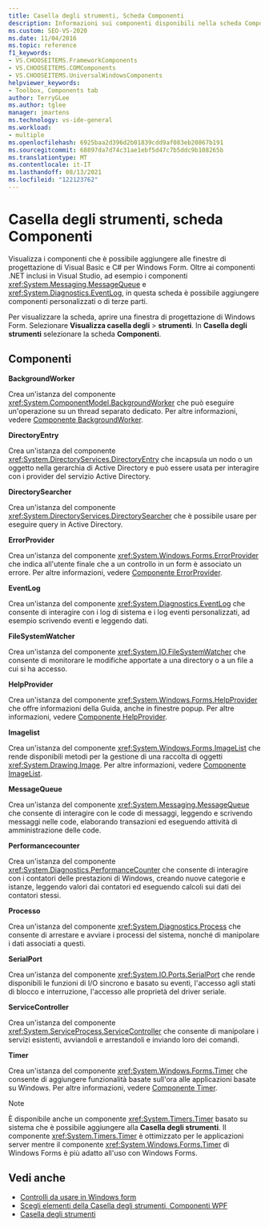 ```yaml
---
title: Casella degli strumenti, Scheda Componenti
description: Informazioni sui componenti disponibili nella scheda Componenti della finestra Casella degli strumenti.
ms.custom: SEO-VS-2020
ms.date: 11/04/2016
ms.topic: reference
f1_keywords:
- VS.CHOOSEITEMS.FrameworkComponents
- VS.CHOOSEITEMS.COMComponents
- VS.CHOOSEITEMS.UniversalWindowsComponents
helpviewer_keywords:
- Toolbox, Components tab
author: TerryGLee
ms.author: tglee
manager: jmartens
ms.technology: vs-ide-general
ms.workload:
- multiple
ms.openlocfilehash: 6925baa2d396d2b01839cdd9af083eb20867b191
ms.sourcegitcommit: 68897da7d74c31ae1ebf5d47c7b5ddc9b108265b
ms.translationtype: MT
ms.contentlocale: it-IT
ms.lasthandoff: 08/13/2021
ms.locfileid: "122123762"
---
```

# <a name="toolbox-components-tab"></a>Casella degli strumenti, scheda Componenti

Visualizza i componenti che è possibile aggiungere alle finestre di progettazione di Visual Basic e C# per Windows Form. Oltre ai componenti .NET inclusi in Visual Studio, ad esempio i componenti <xref:System.Messaging.MessageQueue> e <xref:System.Diagnostics.EventLog>, in questa scheda è possibile aggiungere componenti personalizzati o di terze parti.

Per visualizzare la scheda, aprire una finestra di progettazione di Windows Form. Selezionare **Visualizza casella degli**  >  **strumenti**. In **Casella degli strumenti** selezionare la scheda **Componenti**.

## <a name="components"></a>Componenti

**BackgroundWorker**

Crea un'istanza del componente <xref:System.ComponentModel.BackgroundWorker> che può eseguire un'operazione su un thread separato dedicato. Per altre informazioni, vedere [Componente BackgroundWorker](/dotnet/framework/winforms/controls/backgroundworker-component).

**DirectoryEntry**

Crea un'istanza del componente <xref:System.DirectoryServices.DirectoryEntry> che incapsula un nodo o un oggetto nella gerarchia di Active Directory e può essere usata per interagire con i provider del servizio Active Directory.

**DirectorySearcher**

Crea un'istanza del componente <xref:System.DirectoryServices.DirectorySearcher> che è possibile usare per eseguire query in Active Directory.

**ErrorProvider**

Crea un'istanza del componente <xref:System.Windows.Forms.ErrorProvider> che indica all'utente finale che a un controllo in un form è associato un errore. Per altre informazioni, vedere [Componente ErrorProvider](/dotnet/framework/winforms/controls/errorprovider-component-windows-forms).

**EventLog**

Crea un'istanza del componente <xref:System.Diagnostics.EventLog> che consente di interagire con i log di sistema e i log eventi personalizzati, ad esempio scrivendo eventi e leggendo dati.

**FileSystemWatcher**

Crea un'istanza del componente <xref:System.IO.FileSystemWatcher> che consente di monitorare le modifiche apportate a una directory o a un file a cui si ha accesso.

**HelpProvider**

Crea un'istanza del componente <xref:System.Windows.Forms.HelpProvider> che offre informazioni della Guida, anche in finestre popup. Per altre informazioni, vedere [Componente HelpProvider](/dotnet/framework/winforms/controls/helpprovider-component-windows-forms).

**Imagelist**

Crea un'istanza del componente <xref:System.Windows.Forms.ImageList> che rende disponibili metodi per la gestione di una raccolta di oggetti <xref:System.Drawing.Image>. Per altre informazioni, vedere [Componente ImageList](/dotnet/framework/winforms/controls/imagelist-component-windows-forms).

**MessageQueue**

Crea un'istanza del componente <xref:System.Messaging.MessageQueue> che consente di interagire con le code di messaggi, leggendo e scrivendo messaggi nelle code, elaborando transazioni ed eseguendo attività di amministrazione delle code.

**Performancecounter**

Crea un'istanza del componente <xref:System.Diagnostics.PerformanceCounter> che consente di interagire con i contatori delle prestazioni di Windows, creando nuove categorie e istanze, leggendo valori dai contatori ed eseguendo calcoli sui dati dei contatori stessi.

**Processo**

Crea un'istanza del componente <xref:System.Diagnostics.Process> che consente di arrestare e avviare i processi del sistema, nonché di manipolare i dati associati a questi.

**SerialPort**

Crea un'istanza del componente <xref:System.IO.Ports.SerialPort> che rende disponibili le funzioni di I/O sincrono e basato su eventi, l'accesso agli stati di blocco e interruzione, l'accesso alle proprietà del driver seriale.

**ServiceController**

Crea un'istanza del componente <xref:System.ServiceProcess.ServiceController> che consente di manipolare i servizi esistenti, avviandoli e arrestandoli e inviando loro dei comandi.

**Timer**

Crea un'istanza del componente <xref:System.Windows.Forms.Timer> che consente di aggiungere funzionalità basate sull'ora alle applicazioni basate su Windows. Per altre informazioni, vedere [Componente Timer](/dotnet/framework/winforms/controls/timer-component-windows-forms).

> [!NOTE]
> È disponibile anche un componente <xref:System.Timers.Timer> basato su sistema che è possibile aggiungere alla **Casella degli strumenti**. Il componente <xref:System.Timers.Timer> è ottimizzato per le applicazioni server mentre il componente <xref:System.Windows.Forms.Timer> di Windows Forms è più adatto all'uso con Windows Forms.

## <a name="see-also"></a>Vedi anche

- [Controlli da usare in Windows form](/dotnet/framework/winforms/controls/controls-to-use-on-windows-forms)
- [Scegli elementi della Casella degli strumenti, Componenti WPF](choose-toolbox-items-wpf-components.md)
- [Casella degli strumenti](../../ide/reference/toolbox.md)
